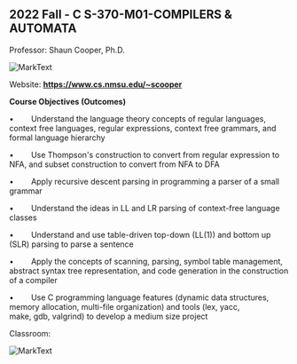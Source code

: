 ## 2022 Fall - C S-370-M01-COMPILERS & AUTOMATA

Professor: Shaun Cooper, Ph.D.

![MarkText](https://computerscience.nmsu.edu/facultydirectory/_images/shaun-2019b-sq-250x250.jpg)

Website: **https://www.cs.nmsu.edu/~scooper**

**Course Objectives (Outcomes)**

•        Understand the language theory concepts of regular languages, context free languages, regular expressions, context free grammars, and formal language hierarchy

•        Use Thompson's construction to convert from regular expression to NFA, and subset construction to convert from NFA to DFA

•        Apply recursive descent parsing in programming a parser of a small grammar

•        Understand the ideas in LL and LR parsing of context-free language classes

•        Understand and use table-driven top-down (LL(1)) and bottom up (SLR) parsing to parse a sentence

•        Apply the concepts of scanning, parsing, symbol table management, abstract syntax tree representation, and code generation in the construction of a compiler

•        Use C programming language features (dynamic data structures, memory allocation, multi-file organization) and tools (lex, yacc, make, gdb, valgrind) to develop a medium size project



Classroom:

![MarkText](https://scontent-dfw5-2.xx.fbcdn.net/v/t39.30808-6/277776038_2306867132810467_8442472663091533806_n.jpg?_nc_cat=104&ccb=1-7&_nc_sid=8bfeb9&_nc_ohc=e-jRGcRKoRUAX9KrX53&tn=Ztnyn5LubVxJbWkE&_nc_ht=scontent-dfw5-2.xx&oh=00_AT_sLE9RRIHMXO9e4LIgq6RI-Vb8vvUfHoy_fugkwP33ow&oe=632C6055)




